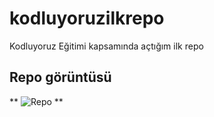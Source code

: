 # kodluyoruzilkrepo
Kodluyoruz Eğitimi kapsamında açtığım ilk repo
## Repo görüntüsü

** ![Repo](src/repo.bmp) **